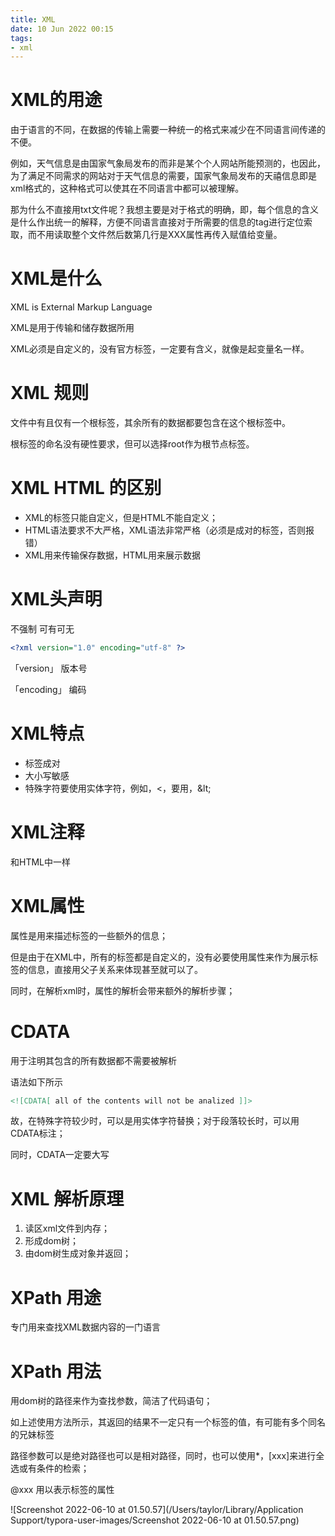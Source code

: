 ```yaml
---
title: XML
date: 10 Jun 2022 00:15
tags:
- xml
---
```




# XML的用途

由于语言的不同，在数据的传输上需要一种统一的格式来减少在不同语言间传递的不便。

例如，天气信息是由国家气象局发布的而非是某个个人网站所能预测的，也因此，为了满足不同需求的网站对于天气信息的需要，国家气象局发布的天禧信息即是xml格式的，这种格式可以使其在不同语言中都可以被理解。

那为什么不直接用txt文件呢？我想主要是对于格式的明确，即，每个信息的含义是什么作出统一的解释，方便不同语言直接对于所需要的信息的tag进行定位索取，而不用读取整个文件然后数第几行是XXX属性再传入赋值给变量。



# XML是什么

XML is External Markup Language

XML是用于传输和储存数据所用

XML必须是自定义的，没有官方标签，一定要有含义，就像是起变量名一样。



# XML 规则

文件中有且仅有一个根标签，其余所有的数据都要包含在这个根标签中。

根标签的命名没有硬性要求，但可以选择root作为根节点标签。



# XML HTML 的区别

* XML的标签只能自定义，但是HTML不能自定义；
* HTML语法要求不大严格，XML语法非常严格（必须是成对的标签，否则报错）
* XML用来传输保存数据，HTML用来展示数据



# XML头声明

不强制 可有可无

```xml
<?xml version="1.0" encoding="utf-8" ?>
```

「version」	版本号

「encoding」	编码



# XML特点

* 标签成对
* 大小写敏感
* 特殊字符要使用实体字符，例如，<，要用，\&lt;



# XML注释

和HTML中一样 <!-- -->



# XML属性

属性是用来描述标签的一些额外的信息；

但是由于在XML中，所有的标签都是自定义的，没有必要使用属性来作为展示标签的信息，直接用父子关系来体现甚至就可以了。

同时，在解析xml时，属性的解析会带来额外的解析步骤；



# CDATA

用于注明其包含的所有数据都不需要被解析

语法如下所示

```xml 
<![CDATA[ all of the contents will not be analized ]]>
```

故，在特殊字符较少时，可以是用实体字符替换；对于段落较长时，可以用CDATA标注；

同时，CDATA一定要大写



# XML 解析原理

1. 读区xml文件到内存；
2. 形成dom树；
3. 由dom树生成对象并返回；



# XPath 用途

专门用来查找XML数据内容的一门语言

# XPath 用法

用dom树的路径来作为查找参数，简洁了代码语句；

如上述使用方法所示，其返回的结果不一定只有一个标签的值，有可能有多个同名的兄妹标签

路径参数可以是绝对路径也可以是相对路径，同时，也可以使用*，[xxx]来进行全选或有条件的检索；

@xxx 用以表示标签的属性

![Screenshot 2022-06-10 at 01.50.57](/Users/taylor/Library/Application Support/typora-user-images/Screenshot 2022-06-10 at 01.50.57.png)





